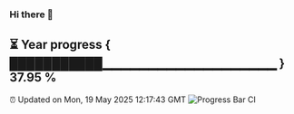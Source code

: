 ### Hi there 👋
⏳ Year progress { ███████████▁▁▁▁▁▁▁▁▁▁▁▁▁▁▁▁▁▁▁ } 37.95 %
---
⏰ Updated on Mon, 19 May 2025 12:17:43 GMT
![Progress Bar CI](https://github.com/Moyi321/Moyi321/workflows/Progress%20Bar%20CI/badge.svg)
